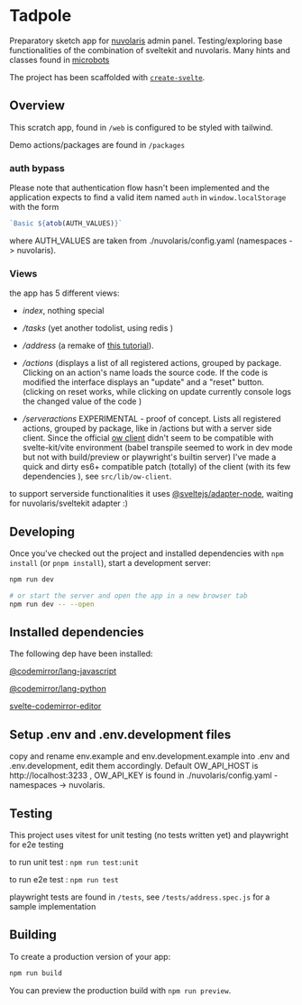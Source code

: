 # Tadpole

Preparatory sketch app for [nuvolaris](https://www.nuvolaris.io/) admin panel. Testing/exploring base functionalities of the combination of sveltekit and nuvolaris. Many hints and classes found in [microbots](https://github.com/nuvolaris/microbots)

The project has been scaffolded with [`create-svelte`](https://github.com/sveltejs/kit/tree/master/packages/create-svelte).

## Overview

This scratch app, found in `/web` is configured to be styled with tailwind. 

Demo actions/packages are found in `/packages`


### auth bypass

Please note that authentication flow hasn't been implemented and the application expects to find a valid item named `auth` in `window.localStorage` with the form

```js
`Basic ${atob(AUTH_VALUES)}`
```
where AUTH_VALUES are taken from ./nuvolaris/config.yaml (namespaces -> nuvolaris). 


### Views

the app has 5 different views: 

- *index*, nothing special
- */tasks* (yet another todolist, using redis )
- */address* (a remake of [this tutorial](https://www.youtube.com/watch?v=pOdhx_vxxPI&t=43s&ab_channel=Nuvolaris)). 
- */actions* (displays a list of all registered actions, grouped by package.
    Clicking on an action's name loads the source code. 
    If the code is modified the interface displays an "update" and a "reset" button. (clicking on reset works, while clicking on update currently console logs the changed value of the code )  

- */serveractions*
    EXPERIMENTAL - proof of concept.
    Lists all registered actions, grouped by package, like in /actions but with a server side client. Since the official [ow client](https://github.com/apache/openwhisk-client-js/tree/master/lib) didn't seem to be compatible with svelte-kit/vite environment (babel transpile seemed to work in dev mode but not with build/preview or playwright's builtin server)  I've made a quick and dirty es6+ compatible patch (totally) of the client (with its few dependencies ), see `src/lib/ow-client`. 
    

to support serverside functionalities it uses [@sveltejs/adapter-node](https://www.npmjs.com/package/@sveltejs/adapter-node), waiting for nuvolaris/sveltekit adapter :)


## Developing

Once you've checked out the project and installed dependencies with `npm install` (or `pnpm install`), start a development server:

```bash
npm run dev

# or start the server and open the app in a new browser tab
npm run dev -- --open
```

## Installed dependencies

The following dep have been installed: 

[@codemirror/lang-javascript](https://github.com/codemirror/lang-javascript)

[@codemirror/lang-python](https://github.com/codemirror/lang-python)

[svelte-codemirror-editor](https://github.com/touchifyapp/svelte-codemirror-editor)


## Setup .env and .env.development files
copy and rename env.example and env.development.example into 
.env and .env.development, edit them accordingly. Default OW_API_HOST is http://localhost:3233 , OW_API_KEY is found in ./nuvolaris/config.yaml -namespaces -> nuvolaris.

## Testing

This project uses vitest for unit testing (no tests written yet) and playwright for e2e testing

to run unit test : `npm run test:unit`

to run e2e test : `npm run test` 

playwright tests are found in `/tests`, see `/tests/address.spec.js` for a sample implementation


## Building

To create a production version of your app:

```bash
npm run build
```

You can preview the production build with `npm run preview`.






